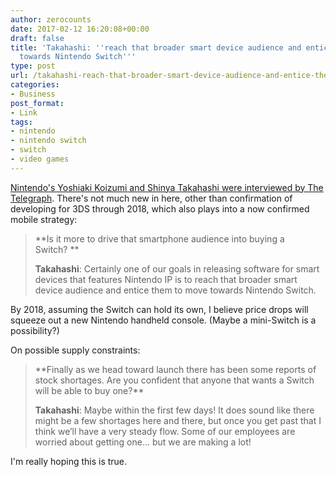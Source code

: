 ```yaml
---
author: zerocounts
date: 2017-02-12 16:20:08+00:00
draft: false
title: 'Takahashi: ''reach that broader smart device audience and entice them to move
  towards Nintendo Switch'''
type: post
url: /takahashi-reach-that-broader-smart-device-audience-and-entice-them-to-move-towards-nintendo-switch/
categories:
- Business
post_format:
- Link
tags:
- nintendo
- nintendo switch
- switch
- video games
---
```


[Nintendo's Yoshiaki Koizumi and Shinya Takahashi were interviewed by The Telegraph](http://www.telegraph.co.uk/gaming/what-to-play/nintendo-switch-interview-nintendo-price-games-hopes-new-console/). There's not much new in here, other than confirmation of developing for 3DS through 2018, which also plays into a now confirmed mobile strategy:


<blockquote>**Is it more to drive that smartphone audience into buying a Switch? **

**Takahashi**: Certainly one of our goals in releasing software for smart devices that features Nintendo IP is to reach that broader smart device audience and entice them to move towards Nintendo Switch.</blockquote>


By 2018, assuming the Switch can hold its own, I believe price drops will squeeze out a new Nintendo handheld console. (Maybe a mini-Switch is a possibility?)

On possible supply constraints:


<blockquote>**Finally as we head toward launch there has been some reports of stock shortages. Are you confident that anyone that wants a Switch will be able to buy one?**

**Takahashi**: Maybe within the first few days! It does sound like there might be a few shortages here and there, but once you get past that I think we’ll have a very steady flow. Some of our employees are worried about getting one... but we are making a lot!</blockquote>


I'm really hoping this is true.
